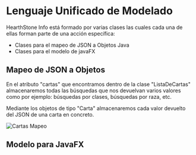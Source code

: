 # Lenguaje Unificado de Modelado

HearthStone Info está formado por varias clases las cuales cada una de ellas forman parte de una acción específica:

- Clases para el mapeo de JSON a Objetos Java
- Clases para el modelo de javaFX

## Mapeo de JSON a Objetos

En el atributo "cartas" que encontramos dentro de la clase "ListaDeCartas" almacenaremos todas las búsquedas que nos devuelvan varios valores como por ejemplo: búsquedas por clases, búsquedas por raza, etc.

Mediante los objetos de tipo "Carta" almacenaremos cada valor devuelto del JSON de una carta en concreto.



![Cartas Mapeo]()

## Modelo para JavaFX